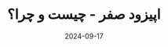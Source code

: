 ---
title: اپیزود صفر - چیست و چرا؟
description:  اسم این پادکست نیمچه برنامه نویس عه، نیمچه برنامه نویس کسی است که خیلی کنجکاو و ماجراجوعه و چون هنوز خودشو دانای کل نمی دونه همیشه در حال یادگیریه. چیزای جدید و خفن توی برنامه نویسی رو دوست داره و با ذوق درموردشون صحبت می کنه.
trademarks:
  - Sound Effect by <a href="https://pixabay.com/users/singsongsign-41447571/?utm_source=link-attribution&utm_medium=referral&utm_campaign=music&utm_content=193046">singsongsign</a> from <a href="https://pixabay.com//?utm_source=link-attribution&utm_medium=referral&utm_campaign=music&utm_content=193046">Pixabay</a>
url: https://podcast.sadeghmohebbi.ir/episods/nb-ep0_mixdown.mp3
content_length: 1593674
duration: 62
date: 2024-09-17
---